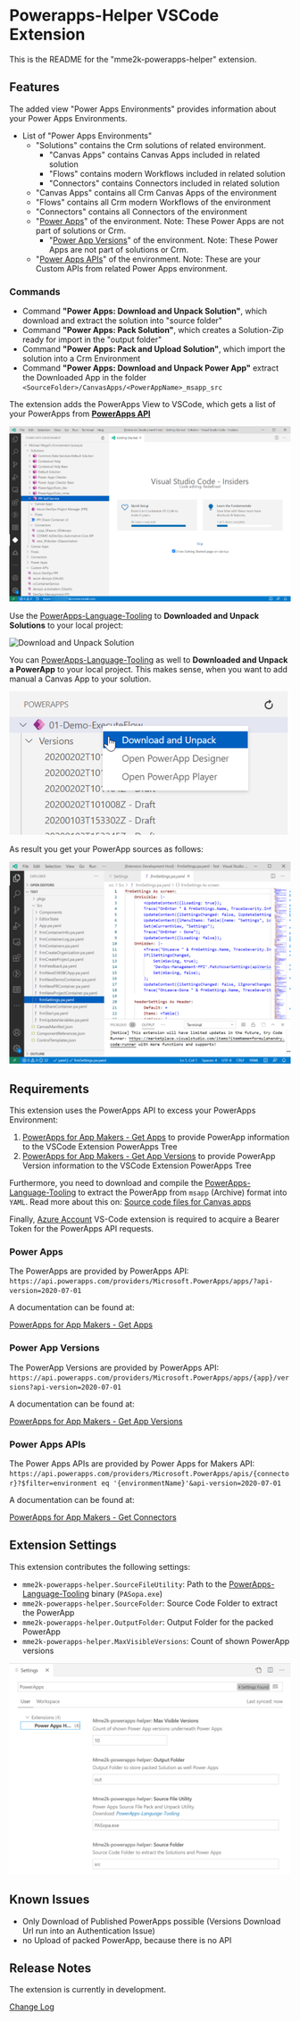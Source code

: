 # Powerapps-Helper VSCode Extension

This is the README for the "mme2k-powerapps-helper" extension.

## Features

The added view "Power Apps Environments" provides information about your Power Apps Environments.

* List of "Power Apps Environments"
  * "Solutions" contains the Crm solutions of related environment.
    * "Canvas Apps" contains Canvas Apps included in related solution
    * "Flows" contains modern Workflows included in related solution
    * "Connectors" contains Connectors included in related solution
  * "Canvas Apps" contains all Crm Canvas Apps of the environment
  * "Flows" contains all Crm modern Workflows of the environment
  * "Connectors" contains all Connectors of the environment
  * "[Power Apps](#Power-Apps)" of the environment. Note: These Power Apps are not part of solutions or Crm.
    * "[Power App Versions](#Power-App-Versions)" of the environment. Note: These Power Apps are not part of solutions or Crm.
  * "[Power Apps APIs](#Power-Apps)" of the environment. Note: These are your Custom APIs from related Power Apps environment.

### Commands

* Command **"Power Apps: Download and Unpack Solution"**, which download and extract the solution into "source folder"
* Command **"Power Apps: Pack Solution"**, which creates a Solution-Zip ready for import in the "output folder"
* Command **"Power Apps: Pack and Upload Solution"**, which import the solution into a Crm Environment
* Command **"Power Apps: Download and Unpack Power App"** extract the Downloaded App in the folder `<SourceFolder>/CanvasApps/<PowerAppName>_msapp_src`

The extension adds the PowerApps View to VSCode, which gets a list of your PowerApps from **[PowerApps API](#PowerApps)**

![PowerApps View](./doc/powerapps-environments.png?raw=true)

Use the [PowerApps-Language-Tooling](https://github.com/microsoft/PowerApps-Language-Tooling) to  **Downloaded and Unpack Solutions** to your local project:

![Download and Unpack Solution](./doc/download-solution-2.gif?raw=true)

You can [PowerApps-Language-Tooling](https://github.com/microsoft/PowerApps-Language-Tooling) as well to **Downloaded and Unpack a PowerApp**  to your local project. This makes sense, when you want to add manual a Canvas App to your solution.

![Download and Unpack App](./doc/download-app.png?raw=true)

As result you get your PowerApp sources as follows:

![PowerApp Sources](./doc/powerapp-sources.png?raw=true)

## Requirements

This extension uses the PowerApps API to excess your PowerApps Environment:

1. [PowerApps for App Makers - Get Apps](https://docs.microsoft.com/en-us/connectors/powerappsforappmakers/#get-apps) to provide PowerApp information to the VSCode Extension PowerApps Tree
1. [PowerApps for App Makers - Get App Versions](https://docs.microsoft.com/en-us/connectors/powerappsforappmakers/#get-app-versions) to provide PowerApp Version information to the VSCode Extension PowerApps Tree

Furthermore, you need to download and compile the [PowerApps-Language-Tooling](https://github.com/microsoft/PowerApps-Language-Tooling) to extract the PowerApp from `msapp` (Archive) format into `YAML`. Read more about this on: [Source code files for Canvas apps](https://powerapps.microsoft.com/en-us/blog/source-code-files-for-canvas-apps/)

Finally, [Azure Account](https://marketplace.visualstudio.com/items?itemName=ms-vscode.azure-account) VS-Code extension is required to acquire a Bearer Token for the PowerApps API requests.

### Power Apps

The PowerApps are provided by PowerApps API: `https://api.powerapps.com/providers/Microsoft.PowerApps/apps/?api-version=2020-07-01`

A documentation can be found at:

[PowerApps for App Makers - Get Apps](https://docs.microsoft.com/en-us/connectors/powerappsforappmakers/#get-apps)

### Power App Versions

The PowerApp Versions are provided by PowerApps API: `https://api.powerapps.com/providers/Microsoft.PowerApps/apps/{app}/versions?api-version=2020-07-01`

A documentation can be found at:

[PowerApps for App Makers - Get App Versions](https://docs.microsoft.com/en-us/connectors/powerappsforappmakers/#get-app-versions)

### Power Apps APIs

The Power Apps APIs are provided by Power Apps for Makers API: `https://api.powerapps.com/providers/Microsoft.PowerApps/apis/{connector}?$filter=environment eq '{environmentName}'&api-version=2020-07-01`

A documentation can be found at:

[PowerApps for App Makers - Get Connectors](https://docs.microsoft.com/en-us/connectors/powerappsforappmakers/#get-connectors)

## Extension Settings

This extension contributes the following settings:

* `mme2k-powerapps-helper.SourceFileUtility`: Path to the [PowerApps-Language-Tooling](https://github.com/microsoft/PowerApps-Language-Tooling) binary (`PASopa.exe`)
* `mme2k-powerapps-helper.SourceFolder`: Source Code Folder to extract the PowerApp
* `mme2k-powerapps-helper.OutputFolder`: Output Folder for the packed PowerApp
* `mme2k-powerapps-helper.MaxVisibleVersions`: Count of shown PowerApp versions

![Settings](./doc/powerapps-settings.png?raw=true)

## Known Issues

* Only Download of Published PowerApps possible (Versions Download Url run into an Authentication Issue)
* no Upload of packed PowerApp, because there is no API

## Release Notes

The extension is currently in development.

[Change Log](./CHANGELOG.md)
